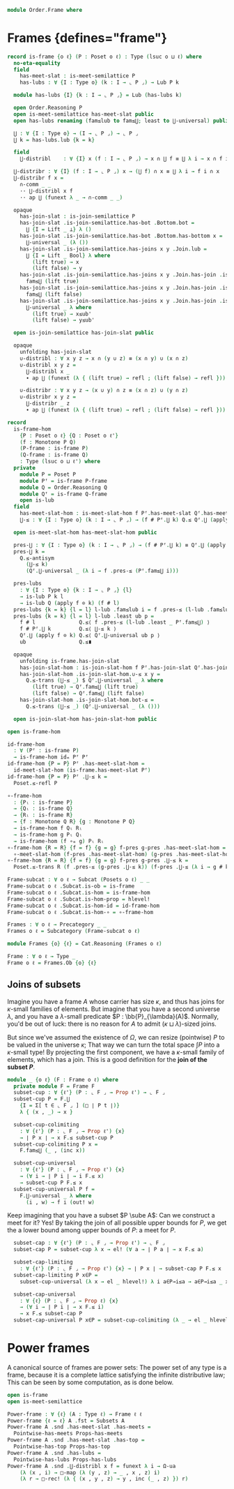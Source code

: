 <!--
```agda
open import Cat.Functor.Subcategory
open import Cat.Prelude

open import Order.Instances.Pointwise
open import Order.Instances.Props
open import Order.Diagram.Glb
open import Order.Diagram.Lub
open import Order.Semilattice
open import Order.Base

import Cat.Reasoning

import Order.Reasoning
```
-->

```agda
module Order.Frame where
```

# Frames {defines="frame"}

```agda
record is-frame {o ℓ} (P : Poset o ℓ) : Type (lsuc o ⊔ ℓ) where
  no-eta-equality
  field
    has-meet-slat : is-meet-semilattice P
    has-lubs : ∀ {I : Type o} (k : I → ⌞ P ⌟) → Lub P k

  module has-lubs {I} {k : I → ⌞ P ⌟} = Lub (has-lubs k)

  open Order.Reasoning P
  open is-meet-semilattice has-meet-slat public
  open has-lubs renaming (fam≤lub to fam≤⋃; least to ⋃-universal) public

  ⋃ : ∀ {I : Type o} → (I → ⌞ P ⌟) → ⌞ P ⌟
  ⋃ k = has-lubs.lub {k = k}

  field
    ⋃-distribl    : ∀ {I} x (f : I → ⌞ P ⌟) → x ∩ ⋃ f ≡ ⋃ λ i → x ∩ f i

  ⋃-distribr : ∀ {I} (f : I → ⌞ P ⌟) x → (⋃ f) ∩ x ≡ ⋃ λ i → f i ∩ x
  ⋃-distribr f x =
    ∩-comm _ _
    ·· ⋃-distribl x f
    ·· ap ⋃ (funext λ _ → ∩-comm _ _)

  opaque
    has-join-slat : is-join-semilattice P
    has-join-slat .is-join-semilattice.has-bot .Bottom.bot =
      ⋃ {I = Lift _ ⊥} λ ()
    has-join-slat .is-join-semilattice.has-bot .Bottom.has-bottom x =
      ⋃-universal _ (λ ())
    has-join-slat .is-join-semilattice.has-joins x y .Join.lub =
      ⋃ {I = Lift _ Bool} λ where
        (lift true) → x
        (lift false) → y
    has-join-slat .is-join-semilattice.has-joins x y .Join.has-join .is-join.l≤join =
      fam≤⋃ (lift true)
    has-join-slat .is-join-semilattice.has-joins x y .Join.has-join .is-join.r≤join =
      fam≤⋃ (lift false)
    has-join-slat .is-join-semilattice.has-joins x y .Join.has-join .is-join.least ub' x≤ub' y≤ub' =
      ⋃-universal _ λ where
        (lift true) → x≤ub'
        (lift false) → y≤ub'

  open is-join-semilattice has-join-slat public

  opaque
    unfolding has-join-slat
    ∪-distribl : ∀ x y z → x ∩ (y ∪ z) ≡ (x ∩ y) ∪ (x ∩ z)
    ∪-distribl x y z =
      ⋃-distribl x _
      ∙ ap ⋃ (funext (λ { (lift true) → refl ; (lift false) → refl }))

    ∪-distribr : ∀ x y z → (x ∪ y) ∩ z ≡ (x ∩ z) ∪ (y ∩ z)
    ∪-distribr x y z =
      ⋃-distribr _ z
      ∙ ap ⋃ (funext (λ { (lift true) → refl ; (lift false) → refl }))
```

<!--
```agda
private
  variable
    o ℓ o' ℓ' : Level
    P Q R : Poset o ℓ

is-frame-is-prop : is-prop (is-frame P)
is-frame-is-prop {P = P} =
  Iso→is-hlevel 1 eqv hlevel!
  where
    open Order.Diagram.Lub P
    unquoteDecl eqv = declare-record-iso eqv (quote is-frame)

instance
  H-Level-is-frame : ∀ {n} → H-Level (is-frame P) (suc n)
  H-Level-is-frame = prop-instance is-frame-is-prop
```
-->

```agda
record
  is-frame-hom
    {P : Poset o ℓ} {Q : Poset o ℓ'}
    (f : Monotone P Q)
    (P-frame : is-frame P)
    (Q-frame : is-frame Q)
    : Type (lsuc o ⊔ ℓ') where
  private
    module P = Poset P
    module Pᶠ = is-frame P-frame
    module Q = Order.Reasoning Q
    module Qᶠ = is-frame Q-frame
    open is-lub
  field
    has-meet-slat-hom : is-meet-slat-hom f Pᶠ.has-meet-slat Qᶠ.has-meet-slat
    ⋃-≤ : ∀ {I : Type o} (k : I → ⌞ P ⌟) → (f # Pᶠ.⋃ k) Q.≤ Qᶠ.⋃ (apply f ⊙ k)

  open is-meet-slat-hom has-meet-slat-hom public

  pres-⋃ : ∀ {I : Type o} (k : I → ⌞ P ⌟) → (f # Pᶠ.⋃ k) ≡ Qᶠ.⋃ (apply f ⊙ k)
  pres-⋃ k =
    Q.≤-antisym
      (⋃-≤ k)
      (Qᶠ.⋃-universal _ (λ i → f .pres-≤ (Pᶠ.fam≤⋃ i)))

  pres-lubs
    : ∀ {I : Type o} {k : I → ⌞ P ⌟} {l}
    → is-lub P k l
    → is-lub Q (apply f ⊙ k) (f # l)
  pres-lubs {k = k} {l = l} l-lub .fam≤lub i = f .pres-≤ (l-lub .fam≤lub i)
  pres-lubs {k = k} {l = l} l-lub .least ub p =
    f # l              Q.≤⟨ f .pres-≤ (l-lub .least _ Pᶠ.fam≤⋃) ⟩
    f # Pᶠ.⋃ k         Q.≤⟨ ⋃-≤ k ⟩
    Qᶠ.⋃ (apply f ⊙ k) Q.≤⟨ Qᶠ.⋃-universal ub p ⟩
    ub                 Q.≤∎

  opaque
    unfolding is-frame.has-join-slat
    has-join-slat-hom : is-join-slat-hom f Pᶠ.has-join-slat Qᶠ.has-join-slat
    has-join-slat-hom .is-join-slat-hom.∪-≤ x y =
      Q.≤-trans (⋃-≤ _) $ Qᶠ.⋃-universal _ λ where
        (lift true) → Qᶠ.fam≤⋃ (lift true)
        (lift false) → Qᶠ.fam≤⋃ (lift false)
    has-join-slat-hom .is-join-slat-hom.bot-≤ =
      Q.≤-trans (⋃-≤ _) (Qᶠ.⋃-universal _ (λ ()))

  open is-join-slat-hom has-join-slat-hom public

open is-frame-hom
```

<!--
```agda
is-frame-hom-is-prop
  : ∀ {f : Monotone P Q} {P-frame : is-frame P} {Q-frame : is-frame Q}
  → is-prop (is-frame-hom f P-frame Q-frame)
is-frame-hom-is-prop = Iso→is-hlevel 1 eqv hlevel! 
  where unquoteDecl eqv = declare-record-iso eqv (quote is-frame-hom)

instance
  H-Level-is-frame-hom
    : ∀ {f : Monotone P Q} {P-frame : is-frame P} {Q-frame : is-frame Q}
    → ∀ {n} → H-Level (is-frame-hom f P-frame Q-frame) (suc n)
  H-Level-is-frame-hom = prop-instance is-frame-hom-is-prop
```
-->

```agda
id-frame-hom
  : ∀ (Pᶠ : is-frame P)
  → is-frame-hom idₘ Pᶠ Pᶠ
id-frame-hom {P = P} Pᶠ .has-meet-slat-hom =
  id-meet-slat-hom (is-frame.has-meet-slat Pᶠ)
id-frame-hom {P = P} Pᶠ .⋃-≤ k =
  Poset.≤-refl P

∘-frame-hom
  : {Pₗ : is-frame P}
  → {Qₗ : is-frame Q}
  → {Rₗ : is-frame R}
  → {f : Monotone Q R} {g : Monotone P Q}
  → is-frame-hom f Qₗ Rₗ
  → is-frame-hom g Pₗ Qₗ
  → is-frame-hom (f ∘ₘ g) Pₗ Rₗ
∘-frame-hom {R = R} {f = f} {g = g} f-pres g-pres .has-meet-slat-hom =
  ∘-meet-slat-hom (f-pres .has-meet-slat-hom) (g-pres .has-meet-slat-hom)
∘-frame-hom {R = R} {f = f} {g = g} f-pres g-pres .⋃-≤ k =
  Poset.≤-trans R (f .pres-≤ (g-pres .⋃-≤ k)) (f-pres .⋃-≤ (λ i → g # k i))

Frame-subcat : ∀ o ℓ → Subcat (Posets o ℓ) _ _
Frame-subcat o ℓ .Subcat.is-ob = is-frame
Frame-subcat o ℓ .Subcat.is-hom = is-frame-hom
Frame-subcat o ℓ .Subcat.is-hom-prop = hlevel!
Frame-subcat o ℓ .Subcat.is-hom-id = id-frame-hom
Frame-subcat o ℓ .Subcat.is-hom-∘ = ∘-frame-hom

Frames : ∀ o ℓ → Precategory _ _
Frames o ℓ = Subcategory (Frame-subcat o ℓ)

module Frames {o} {ℓ} = Cat.Reasoning (Frames o ℓ)

Frame : ∀ o ℓ → Type _
Frame o ℓ = Frames.Ob {o} {ℓ}
```

<!--
```agda
module Frame {o ℓ} (F : Frame o ℓ) where
  open Order.Reasoning (F .fst) public
  open is-frame (F .snd) public
```
-->

## Joins of subsets

Imagine you have a frame $A$ whose carrier has size $\kappa$, and thus
has joins for $\kappa$-small families of elements. But imagine that you
have a second universe $\lambda$, and you have a $\lambda$-small
predicate $P : \bb{P}_{\lambda}(A)$. Normally, you'd be out of luck:
there is no reason for $A$ to admit $(\kappa \sqcup \lambda)$-sized
joins.

But since we've assumed the existence of $\Omega$, we can resize
(pointwise) $P$ to be valued in the universe $\kappa$; That way we can
turn the total space $\int P$ into a $\kappa$-small type! By projecting
the first component, we have a $\kappa$-small family of elements, which
has a join. This is a good definition for the **join of the subset
$P$**.

```agda
module _ {o ℓ} (F : Frame o ℓ) where
  private module F = Frame F
  subset-cup : ∀ {ℓ'} (P : ⌞ F ⌟ → Prop ℓ') → ⌞ F ⌟
  subset-cup P = F.⋃
    {I = Σ[ t ∈ ⌞ F ⌟ ] (□ ∣ P t ∣)}
    λ { (x , _) → x }

  subset-cup-colimiting
    : ∀ {ℓ'} (P : ⌞ F ⌟ → Prop ℓ') {x}
    → ∣ P x ∣ → x F.≤ subset-cup P
  subset-cup-colimiting P x =
    F.fam≤⋃ (_ , (inc x))

  subset-cup-universal
    : ∀ {ℓ'} (P : ⌞ F ⌟ → Prop ℓ') {x}
    → (∀ i → ∣ P i ∣ → i F.≤ x)
    → subset-cup P F.≤ x
  subset-cup-universal P f =
    F.⋃-universal _ λ where
      (i , w) → f i (out! w)
```

Keep imagining that you have a subset $P \sube A$: Can we construct a
meet for it? Yes! By taking the join of all possible upper bounds for
$P$, we get the a lower bound among upper bounds of $P$: a meet for $P$.

```agda
  subset-cap : ∀ {ℓ'} (P : ⌞ F ⌟ → Prop ℓ') → ⌞ F ⌟
  subset-cap P = subset-cup λ x → el! (∀ a → ∣ P a ∣ → x F.≤ a)

  subset-cap-limiting
    : ∀ {ℓ'} (P : ⌞ F ⌟ → Prop ℓ') {x} → ∣ P x ∣ → subset-cap P F.≤ x
  subset-cap-limiting P x∈P =
    subset-cup-universal (λ x → el _ hlevel!) λ i a∈P→i≤a → a∈P→i≤a _ x∈P

  subset-cap-universal
    : ∀ {ℓ} (P : ⌞ F ⌟ → Prop ℓ) {x}
    → (∀ i → ∣ P i ∣ → x F.≤ i)
    → x F.≤ subset-cap P
  subset-cap-universal P x∈P = subset-cup-colimiting (λ _ → el _ hlevel!) x∈P
```

# Power frames

A canonical source of frames are power sets: The power set of any type
is a frame, because it is a complete lattice satisfying the infinite
distributive law; This can be seen by some computation, as is done
below.

```agda
open is-frame
open is-meet-semilattice

Power-frame : ∀ {ℓ} (A : Type ℓ) → Frame ℓ ℓ
Power-frame {ℓ = ℓ} A .fst = Subsets A
Power-frame A .snd .has-meet-slat .has-meets =
  Pointwise-has-meets Props-has-meets
Power-frame A .snd .has-meet-slat .has-top =
  Pointwise-has-top Props-has-top
Power-frame A .snd .has-lubs =
  Pointwise-has-lubs Props-has-lubs
Power-frame A .snd .⋃-distribl x f = funext λ i → Ω-ua
    (λ (x , i) → □-map (λ (y , z) → _ , x , z) i)
    (λ r → □-rec! (λ { (x , y , z) → y , inc (_ , z) }) r)
```
